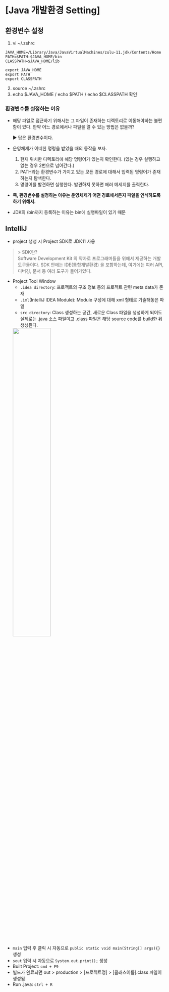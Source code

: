 # [Java 개발환경 Setting]
## 환경변수 설정
1. vi ~/.zshrc
```\# User configuration
JAVA_HOME=/Library/Java/JavaVirtualMachines/zulu-11.jdk/Contents/Home
PATH=$PATH:$JAVA_HOME/bin
CLASSPATH=$JAVA_HOME/lib

export JAVA_HOME
export PATH
export CLASSPATH
```
2. source ~/.zshrc
3. echo $JAVA_HOME / echo $PATH / echo $CLASSPATH 확인

### 환경변수를 설정하는 이유
- 해당 파일로 접근하기 위해서는 그 파일이 존재하는 디렉토리로 이동해야하는 불편함이 있다. 만약 어느 경로에서나 파일을 열 수 있는 방법은 없을까?

  ▶ 답은 환경변수이다. 

- 운영체제가 어떠한 명령을 받았을 때의 동작을 보자.
  1. 현재 위치한 디렉토리에 해당 명령어가 있는지 확인한다. (있는 경우 실행하고 없는 경우 2번으로 넘어간다.) 
  2. PATH라는 환경변수가 가지고 있는 모든 경로에 대해서 입력된 명령어가 존재하는지 탐색한다. 
  3. 명령어를 발견하면 실행한다. 발견하지 못하면 에러 메세지를 출력한다.

- **즉, 환경변수를 설정하는 이유는 운영체제가 어떤 경로에서든지 파일을 인식하도록 하기 위해서.**
- JDK의 /bin까지 등록하는 이유는 bin에 실행파일이 있기 때문

## IntelliJ
- project 생성 시 Project SDK로 JDK11 사용
> \> SDK란?  
> Software Development Kit 의 약자로 프로그래머들을 위해서 제공하는 개발 도구들이다. SDK 안에는 IDE(통합개발환경) 을 포함하는데, 여기에는 여러 API, 디버깅, 문서 등 여러 도구가 들어가있다.

- Project Tool Window
  - `.idea directory`: 프로젝트의 구조 정보 등의 프로젝트 관련 meta data가 존재
  - `.iml`(IntelliJ IDEA Module): Module 구성에 대해 xml 형태로 기술해놓은 파일
  - `src directory`: Class 생성하는 공간, 새로운 Class  파일을 생성하게 되어도 실제로는 .java 소스 파일이고 .class 파일은 해당 source code를 build한 뒤 생성된다.  
  <img src="https://user-images.githubusercontent.com/108309396/215321533-b1fcfb93-1055-40df-81b2-7ac92612addf.jpeg" width="50%" height="50%"/>
- `main` 입력 후 클릭 시 자동으로  `public static void main(String[] args){}` 생성
- `sout` 입력 시 자동으로 `System.out.print();` 생성
- Built Project: `cmd + F9`
- 빌드가 완료되면 out > production > [프로젝트명] > [클래스이름].class 파일이 생성됨
- Run .java: `ctrl + R`